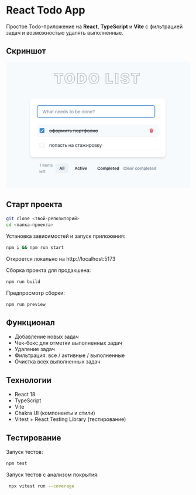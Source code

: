 # React Todo App

Простое Todo-приложение на **React**, **TypeScript** и **Vite** с фильтрацией задач и возможностью удалять выполненные.

## Скриншот
![Todo App Screenshot](./public/todo.png)

## Старт проекта

```bash
git clone <твой-репозиторий>
cd <папка-проекта>
```
Установка зависимостей и запуск приложения:

```bash
npm i && npm run start
```
Откроется локально на http://localhost:5173

Сборка проекта для продакшена:
```bash
npm run build
```

Предпросмотр сборки:
```bash
npm run preview
```

## Функционал
- Добавление новых задач
- Чек-бокс для отметки выполненных задач
- Удаление задач
- Фильтрация: все / активные / выполненные
- Очистка всех выполненных задач

## Технологии
- React 18
- TypeScript
- Vite
- Chakra UI (компоненты и стили)
- Vitest + React Testing Library (тестирование)


## Тестирование
Запуск тестов:
```bash
npm test
```

Запуск тестов с анализом покрытия:
```bash
 npx vitest run --coverage
```